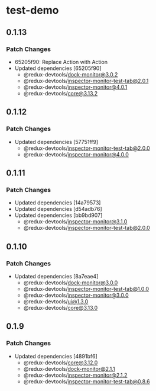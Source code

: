 # test-demo

## 0.1.13

### Patch Changes

- 65205f90: Replace Action<unknown> with Action<string>
- Updated dependencies [65205f90]
  - @redux-devtools/dock-monitor@3.0.2
  - @redux-devtools/inspector-monitor-test-tab@2.0.1
  - @redux-devtools/inspector-monitor@4.0.1
  - @redux-devtools/core@3.13.2

## 0.1.12

### Patch Changes

- Updated dependencies [57751ff9]
  - @redux-devtools/inspector-monitor-test-tab@2.0.0
  - @redux-devtools/inspector-monitor@4.0.0

## 0.1.11

### Patch Changes

- Updated dependencies [14a79573]
- Updated dependencies [d54adb76]
- Updated dependencies [bb9bd907]
  - @redux-devtools/inspector-monitor@3.1.0
  - @redux-devtools/inspector-monitor-test-tab@2.0.0

## 0.1.10

### Patch Changes

- Updated dependencies [8a7eae4]
  - @redux-devtools/dock-monitor@3.0.0
  - @redux-devtools/inspector-monitor-test-tab@1.0.0
  - @redux-devtools/inspector-monitor@3.0.0
  - @redux-devtools/ui@1.3.0
  - @redux-devtools/core@3.13.0

## 0.1.9

### Patch Changes

- Updated dependencies [4891bf6]
  - @redux-devtools/core@3.12.0
  - @redux-devtools/dock-monitor@2.1.1
  - @redux-devtools/inspector-monitor@2.1.2
  - @redux-devtools/inspector-monitor-test-tab@0.8.6
